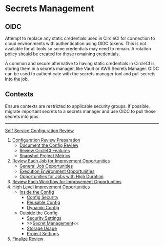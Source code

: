 # Secrets Management

## OIDC

Attempt to replace any static credentials used in CircleCI for connection to cloud environments with authentication using OIDC tokens. This is not available for all tools so some credentials may need to remain. A rotation policy should be created for those remaining credentials.

A common and secure alternative to having static credentials in CircleCI is storing them in a secrets manager, like Vault or AWS Secrets Manager. OIDC can be used to authenticate with the secrets manager tool and pull secrets into the job.

## Contexts

Ensure contexts are restricted to applicable security groups. If possible, migrate important secrets to a secrets manager and use OIDC to pull those secrets into jobs.

---

[Self Service Configuration Review](self_service_config_review.md)

1. [Configuration Review Preparation](review_preparation/review_preparation.md)
    - [Document the Config Review](review_preparation/document_review.md)
    - [Review CircleCI Features](review_preparation/review_features.md)
    - [Snapshot Project Metrics](review_preparation/snapshot_metrics.md)
2. [Review Each Job for Improvement Opportunities](job_review/job_review.md)
    - [General Job Opportunities](job_review/general_opportunities.md)
    - [Execution Environment Opportunities](job_review/execution_environment.md)
    - [Opportunities for Jobs with High Duration](job_review/high_duration.md)
3. [Review Each Workflow for Improvement Opportunities](workflow_review/workflow_review.md)
4. [High Level Improvement Opportunities](../high_level_recommendations.md)
    - [Inside the Config](../inside_config/inside_config.md)
        - [Config Security](../inside_config/config_security.md)
        - [Reusable Config](../inside_config/reusable_config.md)
        - [Dynamic Config](../inside_config/dynamic_config.md)
    - [Outside the Config](outside_config.md)
        - [Security Settings](security_settings.md)
        - \>\>[Secret Management](secret_management.md)<<
        - [Storage Usage](storage_usage.md)
        - [Project Settings](project_settings.md)
5. [Finalize Review](finalize_review/finalize_review.md)
